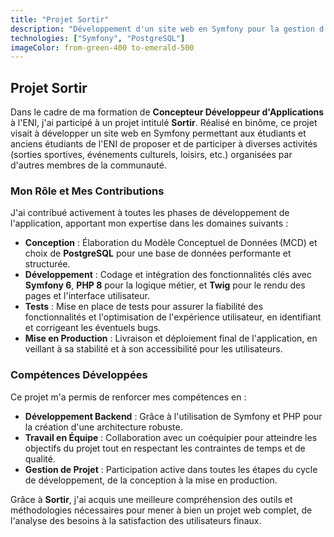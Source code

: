 ```yaml
---
title: "Projet Sortir"
description: "Développement d'un site web en Symfony pour la gestion d'activités entre étudiants et anciens étudiants de l'ENI."
technologies: ["Symfony", "PostgreSQL"]
imageColor: from-green-400 to-emerald-500
---
```


## Projet Sortir

Dans le cadre de ma formation de **Concepteur Développeur d'Applications** à l'ENI, j'ai participé à un projet intitulé **Sortir**. Réalisé en binôme, ce projet visait à développer un site web en Symfony permettant aux étudiants et anciens étudiants de l'ENI de proposer et de participer à diverses activités (sorties sportives, événements culturels, loisirs, etc.) organisées par d'autres membres de la communauté.

### Mon Rôle et Mes Contributions

J'ai contribué activement à toutes les phases de développement de l'application, apportant mon expertise dans les domaines suivants :

- **Conception** : Élaboration du Modèle Conceptuel de Données (MCD) et choix de **PostgreSQL** pour une base de données performante et structurée.
- **Développement** : Codage et intégration des fonctionnalités clés avec **Symfony 6**, **PHP 8** pour la logique métier, et **Twig** pour le rendu des pages et l'interface utilisateur.
- **Tests** : Mise en place de tests pour assurer la fiabilité des fonctionnalités et l'optimisation de l'expérience utilisateur, en identifiant et corrigeant les éventuels bugs.
- **Mise en Production** : Livraison et déploiement final de l'application, en veillant à sa stabilité et à son accessibilité pour les utilisateurs.

### Compétences Développées

Ce projet m'a permis de renforcer mes compétences en :

- **Développement Backend** : Grâce à l'utilisation de Symfony et PHP pour la création d'une architecture robuste.
- **Travail en Équipe** : Collaboration avec un coéquipier pour atteindre les objectifs du projet tout en respectant les contraintes de temps et de qualité.
- **Gestion de Projet** : Participation active dans toutes les étapes du cycle de développement, de la conception à la mise en production.

Grâce à **Sortir**, j'ai acquis une meilleure compréhension des outils et méthodologies nécessaires pour mener à bien un projet web complet, de l'analyse des besoins à la satisfaction des utilisateurs finaux.